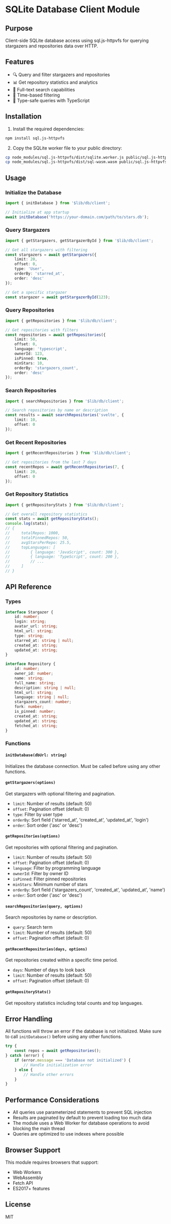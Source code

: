 # SQLite Database Client Module

## Purpose
Client-side SQLite database access using sql.js-httpvfs for querying stargazers and repositories data over HTTP.

## Features
- 🔍 Query and filter stargazers and repositories
- 📊 Get repository statistics and analytics
- 🔎 Full-text search capabilities
- 📅 Time-based filtering
- 📝 Type-safe queries with TypeScript

## Installation

1. Install the required dependencies:
```bash
npm install sql.js-httpvfs
```

2. Copy the SQLite worker file to your public directory:
```bash
cp node_modules/sql.js-httpvfs/dist/sqlite.worker.js public/sql.js-httpvfs/
cp node_modules/sql.js-httpvfs/dist/sql-wasm.wasm public/sql.js-httpvfs/
```

## Usage

### Initialize the Database

```typescript
import { initDatabase } from '$lib/db/client';

// Initialize at app startup
await initDatabase('https://your-domain.com/path/to/stars.db');
```

### Query Stargazers

```typescript
import { getStargazers, getStargazerById } from '$lib/db/client';

// Get all stargazers with filtering
const stargazers = await getStargazers({
    limit: 20,
    offset: 0,
    type: 'User',
    orderBy: 'starred_at',
    order: 'desc'
});

// Get a specific stargazer
const stargazer = await getStargazerById(123);
```

### Query Repositories

```typescript
import { getRepositories } from '$lib/db/client';

// Get repositories with filters
const repositories = await getRepositories({
    limit: 50,
    offset: 0,
    language: 'typescript',
    ownerId: 123,
    isPinned: true,
    minStars: 10,
    orderBy: 'stargazers_count',
    order: 'desc'
});
```

### Search Repositories

```typescript
import { searchRepositories } from '$lib/db/client';

// Search repositories by name or description
const results = await searchRepositories('svelte', {
    limit: 10,
    offset: 0
});
```

### Get Recent Repositories

```typescript
import { getRecentRepositories } from '$lib/db/client';

// Get repositories from the last 7 days
const recentRepos = await getRecentRepositories(7, {
    limit: 20,
    offset: 0
});
```

### Get Repository Statistics

```typescript
import { getRepositoryStats } from '$lib/db/client';

// Get overall repository statistics
const stats = await getRepositoryStats();
console.log(stats);
// {
//     totalRepos: 1000,
//     totalPinnedRepos: 50,
//     avgStarsPerRepo: 25.5,
//     topLanguages: [
//         { language: 'JavaScript', count: 300 },
//         { language: 'TypeScript', count: 200 },
//         // ...
//     ]
// }
```

## API Reference

### Types

```typescript
interface Stargazer {
    id: number;
    login: string;
    avatar_url: string;
    html_url: string;
    type: string;
    starred_at: string | null;
    created_at: string;
    updated_at: string;
}

interface Repository {
    id: number;
    owner_id: number;
    name: string;
    full_name: string;
    description: string | null;
    html_url: string;
    language: string | null;
    stargazers_count: number;
    fork: number;
    is_pinned: number;
    created_at: string;
    updated_at: string;
    fetched_at: string;
}
```

### Functions

#### `initDatabase(dbUrl: string)`
Initializes the database connection. Must be called before using any other functions.

#### `getStargazers(options)`
Get stargazers with optional filtering and pagination.
- `limit`: Number of results (default: 50)
- `offset`: Pagination offset (default: 0)
- `type`: Filter by user type
- `orderBy`: Sort field ('starred_at', 'created_at', 'updated_at', 'login')
- `order`: Sort order ('asc' or 'desc')

#### `getRepositories(options)`
Get repositories with optional filtering and pagination.
- `limit`: Number of results (default: 50)
- `offset`: Pagination offset (default: 0)
- `language`: Filter by programming language
- `ownerId`: Filter by owner ID
- `isPinned`: Filter pinned repositories
- `minStars`: Minimum number of stars
- `orderBy`: Sort field ('stargazers_count', 'created_at', 'updated_at', 'name')
- `order`: Sort order ('asc' or 'desc')

#### `searchRepositories(query, options)`
Search repositories by name or description.
- `query`: Search term
- `limit`: Number of results (default: 50)
- `offset`: Pagination offset (default: 0)

#### `getRecentRepositories(days, options)`
Get repositories created within a specific time period.
- `days`: Number of days to look back
- `limit`: Number of results (default: 50)
- `offset`: Pagination offset (default: 0)

#### `getRepositoryStats()`
Get repository statistics including total counts and top languages.

## Error Handling

All functions will throw an error if the database is not initialized. Make sure to call `initDatabase()` before using any other functions.

```typescript
try {
    const repos = await getRepositories();
} catch (error) {
    if (error.message === 'Database not initialized') {
        // Handle initialization error
    } else {
        // Handle other errors
    }
}
```

## Performance Considerations

- All queries use parameterized statements to prevent SQL injection
- Results are paginated by default to prevent loading too much data
- The module uses a Web Worker for database operations to avoid blocking the main thread
- Queries are optimized to use indexes where possible

## Browser Support

This module requires browsers that support:
- Web Workers
- WebAssembly
- Fetch API
- ES2017+ features

## License

MIT 
